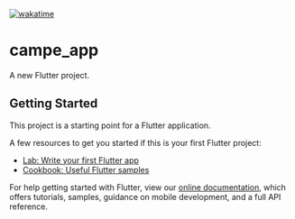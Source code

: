 [![wakatime](https://wakatime.com/badge/github/KonnoHaruto/campe_app.svg)](https://wakatime.com/badge/github/KonnoHaruto/campe_app)
# campe_app

A new Flutter project.

## Getting Started

This project is a starting point for a Flutter application.

A few resources to get you started if this is your first Flutter project:

- [Lab: Write your first Flutter app](https://flutter.dev/docs/get-started/codelab)
- [Cookbook: Useful Flutter samples](https://flutter.dev/docs/cookbook)

For help getting started with Flutter, view our
[online documentation](https://flutter.dev/docs), which offers tutorials,
samples, guidance on mobile development, and a full API reference.
